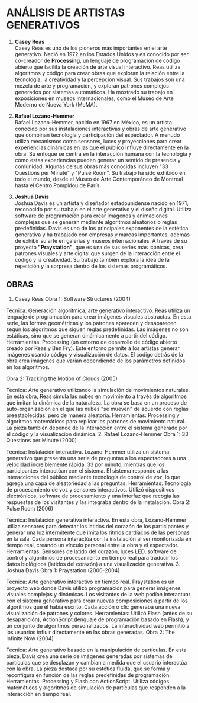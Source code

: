 ##### 

# ANÁLISIS DE ARTISTAS GENERATIVOS

1. **Casey Reas**  
Casey Reas es uno de los pioneros más importantes en el arte generativo. Nació en 1972 en los Estados Unidos y es conocido por ser co-creador de **Processing**, un lenguaje de programación de código abierto que facilita la creación de arte visual interactivo. Reas utiliza algoritmos y código para crear obras que exploran la relación entre la tecnología, la creatividad y la percepción visual. Sus trabajos son una mezcla de arte y programación, y exploran patrones complejos generados por sistemas automáticos. Ha mostrado su trabajo en exposiciones en museos internacionales, como el Museo de Arte Moderno de Nueva York (MoMA).

2. **Rafael Lozano-Hemmer**  
Rafael Lozano-Hemmer, nacido en 1967 en México, es un artista conocido por sus instalaciones interactivas y obras de arte generativo que combinan tecnología y participación del espectador. A menudo utiliza mecanismos como sensores, luces y proyecciones para crear experiencias dinámicas en las que el público influye directamente en la obra. Su enfoque se centra en la interacción humana con la tecnología y cómo estas experiencias pueden generar un sentido de presencia y comunidad. Algunas de sus obras más conocidas incluyen "33 Questions per Minute" y "Pulse Room". Su trabajo ha sido exhibido en todo el mundo, desde el Museo de Arte Contemporáneo de Montreal hasta el Centro Pompidou de París.

3. **Joshua Davis**  
Joshua Davis es un artista y diseñador estadounidense nacido en 1971, reconocido por su trabajo en el arte generativo y el diseño digital. Utiliza software de programación para crear imágenes y animaciones complejas que se generan mediante algoritmos aleatorios o reglas predefinidas. Davis es uno de los principales exponentes de la estética generativa y ha trabajado con empresas y marcas importantes, además de exhibir su arte en galerías y museos internacionales. A través de su proyecto **"Praystation"**, que es una de sus series más icónicas, crea patrones visuales y arte digital que surgen de la interacción entre el código y la creatividad. Su trabajo también explora la idea de la repetición y la sorpresa dentro de los sistemas programáticos.

## OBRAS 

1. Casey Reas
Obra 1: Software Structures (2004)

Técnica: Generación algorítmica, arte generativo interactivo. Reas utiliza un lenguaje de programación para crear imágenes visuales abstractas. En esta serie, las formas geométricas y los patrones aparecen y desaparecen según los algoritmos que siguen reglas predefinidas. Las imágenes no son estáticas, sino que se generan dinámicamente a partir del código.
Herramientas: Processing (un entorno de desarrollo de código abierto creado por Reas y Ben Fry). Este entorno permite a los artistas generar imágenes usando código y visualización de datos. El código detrás de la obra crea imágenes que varían dependiendo de los parámetros definidos en los algoritmos.



Obra 2: Tracking the Motion of Clouds (2005)

Técnica: Arte generativo utilizando la simulación de movimientos naturales. En esta obra, Reas simula las nubes en movimiento a través de algoritmos que imitan la dinámica de la naturaleza. La obra se basa en un proceso de auto-organización en el que las nubes "se mueven" de acuerdo con reglas preestablecidas, pero de manera aleatoria.
Herramientas: Processing y algoritmos matemáticos para replicar los patrones de movimiento natural. La pieza también depende de la interacción entre el sistema generado por el código y la visualización dinámica.
2. Rafael Lozano-Hemmer
Obra 1: 33 Questions per Minute (2000)

Técnica: Instalación interactiva. Lozano-Hemmer utiliza un sistema generativo que presenta una serie de preguntas a los espectadores a una velocidad increíblemente rápida, 33 por minuto, mientras que los participantes interactúan con el sistema. El sistema responde a las interacciones del público mediante tecnología de control de voz, lo que agrega una capa de aleatoriedad a las preguntas.
Herramientas: Tecnología de procesamiento de voz y sensores interactivos. Utilizó dispositivos electrónicos, software de procesamiento y una interfaz que recogía las respuestas de los visitantes y las integraba dentro de la instalación.
Obra 2: Pulse Room (2006)

Técnica: Instalación generativa interactiva. En esta obra, Lozano-Hemmer utiliza sensores para detectar los latidos del corazón de los participantes y generar una luz intermitente que imita los ritmos cardíacos de las personas en la sala. Cada persona interactúa con la instalación al ser monitorizada en tiempo real, creando un vínculo personal entre la obra y el espectador.
Herramientas: Sensores de latido del corazón, luces LED, software de control y algoritmos de procesamiento en tiempo real para traducir los datos biológicos (latidos del corazón) a una visualización generativa.
3. Joshua Davis
Obra 1: Praystation (2000-2004)

Técnica: Arte generativo interactivo en tiempo real. Praystation es un proyecto web donde Davis utilizó programación para generar imágenes visuales complejas y dinámicas. Los visitantes de la web podían interactuar con el sistema generativo para crear nuevas composiciones a partir de los algoritmos que él había escrito. Cada acción o clic generaba una nueva visualización de patrones y colores.
Herramientas: Utilizó Flash (antes de su desaparición), ActionScript (lenguaje de programación basado en Flash), y un conjunto de algoritmos personalizados. La interactividad web permitió a los usuarios influir directamente en las obras generadas.
Obra 2: The Infinite Now (2004)

Técnica: Arte generativo basado en la manipulación de partículas. En esta pieza, Davis crea una serie de imágenes generadas por sistemas de partículas que se desplazan y cambian a medida que el usuario interactúa con la obra. La pieza destaca por su estética fluida, que se forma y reconfigura en función de las reglas predefinidas de programación.
Herramientas: Processing y Flash con ActionScript. Utiliza códigos matemáticos y algoritmos de simulación de partículas que responden a la interacción en tiempo real.
